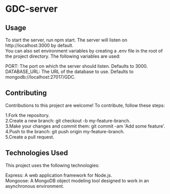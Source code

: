# GDC-server
## Usage
To start the server, run npm start. The server will listen on http://localhost:3000 by default.  
You can also set environment variables by creating a .env file in the root of the project directory. The following variables are used:  

PORT: The port on which the server should listen. Defaults to 3000.  
DATABASE_URL: The URL of the database to use. Defaults to mongodb://localhost:27017/GDC.  

## Contributing
Contributions to this project are welcome! To contribute, follow these steps:

1.Fork the repository.   
2.Create a new branch: git checkout -b my-feature-branch.  
3.Make your changes and commit them: git commit -am 'Add some feature'.   
4.Push to the branch: git push origin my-feature-branch.   
5.Create a pull request.   

## Technologies Used
This project uses the following technologies:  

Express: A web application framework for Node.js.  
Mongoose: A MongoDB object modeling tool designed to work in an asynchronous environment.  
